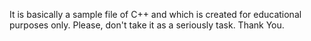It is basically a sample file of C++ and which is created for educational purposes only. Please, don't take it as a seriously task.
Thank You.
